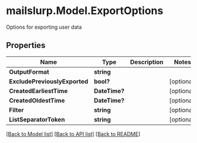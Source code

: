 # mailslurp.Model.ExportOptions
Options for exporting user data

## Properties

Name | Type | Description | Notes
------------ | ------------- | ------------- | -------------
**OutputFormat** | **string** |  | 
**ExcludePreviouslyExported** | **bool?** |  | [optional] 
**CreatedEarliestTime** | **DateTime?** |  | [optional] 
**CreatedOldestTime** | **DateTime?** |  | [optional] 
**Filter** | **string** |  | [optional] 
**ListSeparatorToken** | **string** |  | [optional] 

[[Back to Model list]](../README#documentation-for-models) [[Back to API list]](../README#documentation-for-api-endpoints) [[Back to README]](../README)


